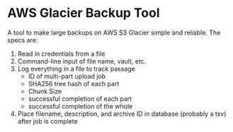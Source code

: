 AWS Glacier Backup Tool
=======================

A tool to make large backups on AWS S3 Glacier simple and reliable. The specs
are:
1. Read in credentials from a file
2. Command-line input of file name, vault, etc.
2. Log everything in a file to track passage
   - ID of multi-part upload job
   - SHA256 tree hash of each part
   - Chunk Size
   - successful completion of each part
   - successful completion of the whole
4. Place filename, description, and archive ID in database (probably a tsv)
   after job is complete
